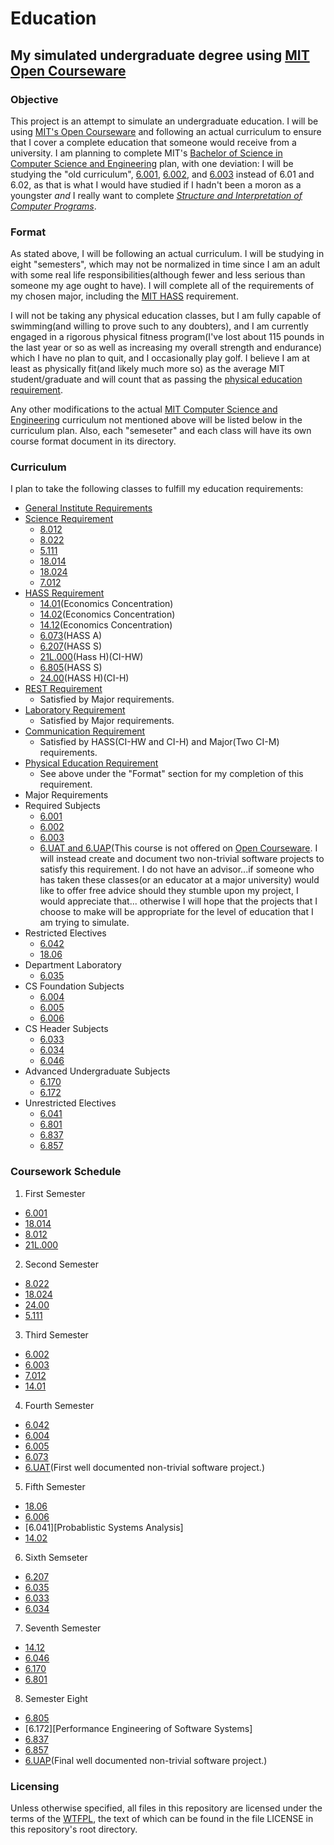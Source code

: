 # Education
## My simulated undergraduate degree using [MIT Open Courseware][OCW]

### Objective
This project is an attempt to simulate an undergraduate education.  I will
be using [MIT's Open Courseware][OCW] and following an actual curriculum to ensure
that I cover a complete education that someone would receive from a university.
I am planning to complete MIT's [Bachelor of Science in Computer Science and
Engineering][CS Degree] plan, with one deviation: I will be studying the "old
curriculum", [6.001][SICP], [6.002][Circuits and Electronics], and [6.003][Signals and Systems]
instead of 6.01 and 6.02, as that is what I would have studied if I hadn't been a
moron as a youngster _and_ I really want to complete [_Structure and Interpretation
of Computer Programs_][SICP Book].

### Format
As stated above, I will be following an actual curriculum.  I will be studying in
eight "semesters", which may not be normalized in time since I am an adult with
some real life responsibilities(although fewer and less serious than someone my
age ought to have).  I will complete all of the requirements of my chosen major,
including the [MIT HASS][HASS Requirement] requirement.

I will not be taking any physical education classes, but I am fully capable of
swimming(and willing to prove such to any doubters), and I am currently engaged
in a rigorous physical fitness program(I've lost about 115 pounds in the last
year or so as well as increasing my overall strength and endurance) which I have
no plan to quit, and I occasionally play golf.  I believe I am at least as
physically fit(and likely much more so) as the average MIT student/graduate
and will count that as passing the [physical education requirement][PE Requirement].

Any other modifications to the actual [MIT Computer Science and Engineering][CS Degree]
curriculum not mentioned above will be listed below in the curriculum plan.  Also,
each "semeseter" and each class will have its own course format document in its
directory.

### Curriculum
I plan to take the following classes to fulfill my education requirements:

* [General Institute Requirements][GIR]
 * [Science Requirement][Science Req]
   * [8.012][Physics I]
   * [8.022][Physics II]
   * [5.111][Principles of Chemical Science]
   * [18.014][Calculus I]
   * [18.024][Calculus II]
   * [7.012][Introductory Biology]
 * [HASS Requirement][HASS Requirement]
   * [14.01][Microeconomics](Economics Concentration)
   * [14.02][Macroeconomics](Economics Concentration)
   * [14.12][Economic Game Theory](Economics Concentration)
   * [6.073][Creating Video Games](HASS A)
   * [6.207][Networks](HASS S)
   * [21L.000][Writing About Literature](Hass H)(CI-HW)
   * [6.805][Ethics and Laws on the Electronic Frontier](HASS S)
   * [24.00][Problems in Philosophy](HASS H)(CI-H)
 * [REST Requirement][REST]
   * Satisfied by Major requirements.
 * [Laboratory Requirement][LAB]
   * Satisfied by Major requirements.
 * [Communication Requirement][COMM]
   * Satisfied by HASS(CI-HW and CI-H) and Major(Two CI-M) requirements.
 * [Physical Education Requirement][PE Requirement]
   * See above under the "Format" section for my completion of this requirement.
* Major Requirements
 * Required Subjects
   * [6.001][SICP]
   * [6.002][Circuits and Electronics]
   * [6.003][Signals and Systems]
   * [6.UAT and 6.UAP][Undergraduate Advanced Project](This course is not offered
     on [Open Courseware][OCW].  I will instead create and document two non-trivial
     software projects to satisfy this requirement.  I do not have an advisor...if
     someone who has taken these classes(or an educator at a major university) would
     like to offer free advice should they stumble upon my project, I would appreciate
     that... otherwise I will hope that the projects that I choose to make will be
     appropriate for the level of education that I am trying to simulate.
 * Restricted Electives
   * [6.042][Math for Computer Science]
   * [18.06][Linear Algebra]
 * Department Laboratory
   * [6.035][Computer Language Engineering]
 * CS Foundation Subjects
   * [6.004][Computation Structures]
   * [6.005][Software Construction]
   * [6.006][Algorithms]
 * CS Header Subjects
   * [6.033][Computer System Engineering]
   * [6.034][Artificial Intelligence]
   * [6.046][Design of Algorithms]
 * Advanced Undergraduate Subjects
   * [6.170][Software Studio]
   * [6.172][Performace Engineering of Software Systems]  
 * Unrestricted Electives
   * [6.041][Probabilistic Systems Analysis]
   * [6.801][Machine Vision]
   * [6.837][Computer Graphics]
   * [6.857][Network and Computer Security]

### Coursework Schedule
1. First Semester
  * [6.001][SICP]
  * [18.014][Calculus I]
  * [8.012][Physics I]
  * [21L.000][Writing About Literature]
2. Second Semester
  * [8.022][Physics II]
  * [18.024][Calculus II]
  * [24.00][Problems in Philosophy]
  * [5.111][Principles of Chemical Science]
3. Third Semester
  * [6.002][Circuits and Electronics]
  * [6.003][Signals and Systems]
  * [7.012][Introductory Biology]
  * [14.01][Microeconomics]
4. Fourth Semester
  * [6.042][Math for Computer Science]
  * [6.004][Computation Structures]
  * [6.005][Software Construction]
  * [6.073][Creating Video Games]
  * [6.UAT][Undergraduate Advanced Project](First well documented non-trivial
    software project.)
5. Fifth Semester
  * [18.06][Linear Algebra]
  * [6.006][Algorithms]
  * [6.041][Probablistic Systems Analysis]
  * [14.02][Macroeconomics]
6. Sixth Semseter
  * [6.207][Networks]
  * [6.035][Computer Language Engineering]
  * [6.033][Computer System Engineering]
  * [6.034][Artificial Intelligence]
7. Seventh Semester
  * [14.12][Economic Game Theory]
  * [6.046][Design of Algorithms]
  * [6.170][Software Studio]
  * [6.801][Machine Vision]
8. Semester Eight
  * [6.805][Ethics and Laws on the Electronic Frontier]
  * [6.172][Performance Engineering of Software Systems]
  * [6.837][Computer Graphics]
  * [6.857][Network and Computer Security]
  * [6.UAP][Undergraduate Advanced Project](Final well documented non-trivial
    software project.)

### Licensing
Unless otherwise specified, all files in this repository are licensed under
the terms of the [WTFPL](http://wtfpl2.com/), the text of which can be found
in the file LICENSE in this repository's root directory.

[OCW]:http://ocw.mit.edu/index.htm
[CS Degree]:http://catalog.mit.edu/degree-charts/computer-science-engineering-course-6-3/
[SICP]:http://ocw.mit.edu/courses/electrical-engineering-and-computer-science/6-001-structure-and-interpretation-of-computer-programs-spring-2005/
[Circuits and Electronics]:http://ocw.mit.edu/courses/electrical-engineering-and-computer-science/6-002-circuits-and-electronics-spring-2007/
[Signals and Systems]:http://ocw.mit.edu/courses/electrical-engineering-and-computer-science/6-003-signals-and-systems-fall-2011/
[SICP Book]:https://mitpress.mit.edu/sicp/full-text/book/book.html
[HASS Requirement]:http://web.mit.edu/hassreq/
[PE Requirement]:http://catalog.mit.edu/mit/undergraduate-education/general-institute-requirements/#physicaleducationtext
[GIR]:http://catalog.mit.edu/mit/undergraduate-education/general-institute-requirements/#text
[Science Req]:http://catalog.mit.edu/mit/undergraduate-education/general-institute-requirements/#sciencerequirementtext
[Physics I]:http://ocw.mit.edu/courses/physics/8-012-physics-i-classical-mechanics-fall-2008/
[Physics II]:http://ocw.mit.edu/courses/physics/8-022-physics-ii-electricity-and-magnetism-fall-2006/
[Principles of Chemical Science]:http://ocw.mit.edu/courses/chemistry/5-111-principles-of-chemical-science-fall-2008/index.htm
[Calculus I]:http://ocw.mit.edu/courses/mathematics/18-014-calculus-with-theory-fall-2010/
[Calculus II]:http://ocw.mit.edu/courses/mathematics/18-024-multivariable-calculus-with-theory-spring-2011/
[Introductory Biology]:http://ocw.mit.edu/courses/biology/7-012-introduction-to-biology-fall-2004/
[Microeconomics]:http://ocw.mit.edu/courses/economics/14-01-principles-of-microeconomics-fall-2007/
[Macroeconomics]:http://ocw.mit.edu/courses/economics/14-02-principles-of-macroeconomics-spring-2014/
[Economic Game Theory]:http://ocw.mit.edu/courses/economics/14-12-economic-applications-of-game-theory-fall-2012/
[Creating Video Games]:http://ocw.mit.edu/courses/comparative-media-studies-writing/cms-611j-creating-video-games-fall-2014/
[Networks]:http://ocw.mit.edu/courses/economics/14-15j-networks-fall-2009/
[Writing About Literature]:http://ocw.mit.edu/courses/literature/21l-000j-writing-about-literature-fall-2010/
[Ethics and Laws on the Electronic Frontier]:http://ocw.mit.edu/courses/electrical-engineering-and-computer-science/6-805-ethics-and-the-law-on-the-electronic-frontier-fall-2005/
[Problems in Philosophy]:http://ocw.mit.edu/courses/linguistics-and-philosophy/24-00-problems-in-philosophy-fall-2010/
[REST]:http://catalog.mit.edu/mit/undergraduate-education/general-institute-requirements/#restrequirementtext
[LAB]:http://catalog.mit.edu/mit/undergraduate-education/general-institute-requirements/#laboratoryrequirementtext
[COMM]:http://catalog.mit.edu/mit/undergraduate-education/general-institute-requirements/#communicationrequirementtext
[Undergraduate Advanced Project]:http://catalog.mit.edu/search/?P=6.UAP
[Math for Computer Science]:http://ocw.mit.edu/courses/electrical-engineering-and-computer-science/6-042j-mathematics-for-computer-science-fall-2010/
[Linear Algebra]:http://ocw.mit.edu/courses/mathematics/18-06-linear-algebra-spring-2010/
[Computer Language Engineering]:http://ocw.mit.edu/courses/electrical-engineering-and-computer-science/6-035-computer-language-engineering-spring-2010/
[Computation Structures]:http://ocw.mit.edu/courses/electrical-engineering-and-computer-science/6-004-computation-structures-spring-2009/
[Software Construction]:http://ocw.mit.edu/courses/electrical-engineering-and-computer-science/6-005-elements-of-software-construction-fall-2011/
[Algorithms]:http://ocw.mit.edu/courses/electrical-engineering-and-computer-science/6-006-introduction-to-algorithms-fall-2011/
[Computer System Engineering]:http://ocw.mit.edu/courses/electrical-engineering-and-computer-science/6-033-computer-system-engineering-spring-2009/
[Artificial Intelligence]:http://ocw.mit.edu/courses/electrical-engineering-and-computer-science/6-034-artificial-intelligence-fall-2010/
[Design of Algorithms]:http://ocw.mit.edu/courses/electrical-engineering-and-computer-science/6-046j-design-and-analysis-of-algorithms-spring-2015/
[Software Studio]:http://ocw.mit.edu/courses/electrical-engineering-and-computer-science/6-170-software-studio-spring-2013/
[Performace Engineering of Software Systems]:http://ocw.mit.edu/courses/electrical-engineering-and-computer-science/6-172-performance-engineering-of-software-systems-fall-2010/
[Probabilistic Systems Analysis]:http://ocw.mit.edu/courses/electrical-engineering-and-computer-science/6-041-probabilistic-systems-analysis-and-applied-probability-fall-2010/
[Machine Vision]:http://ocw.mit.edu/courses/electrical-engineering-and-computer-science/6-801-machine-vision-fall-2004/
[Computer Graphics]:http://ocw.mit.edu/courses/electrical-engineering-and-computer-science/6-837-computer-graphics-fall-2012/
[Network and Computer Security]:http://ocw.mit.edu/courses/electrical-engineering-and-computer-science/6-857-network-and-computer-security-spring-2014/